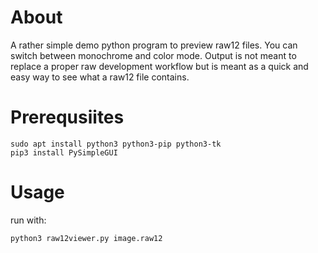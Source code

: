 # About
A rather simple demo python program to preview raw12 files. You can switch between monochrome and color mode.
Output is not meant to replace a proper raw development workflow but is meant as a quick and easy way to see what a raw12 file contains.

# Prerequsiites
```
sudo apt install python3 python3-pip python3-tk
pip3 install PySimpleGUI
```

# Usage

run with:

```python3 raw12viewer.py image.raw12```
